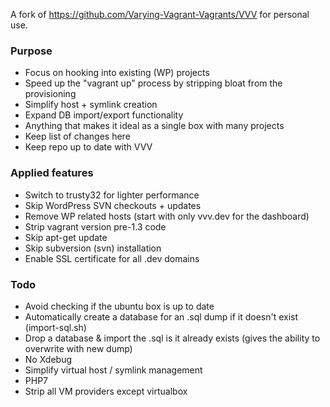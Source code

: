 A fork of https://github.com/Varying-Vagrant-Vagrants/VVV for personal use.

### Purpose
- Focus on hooking into existing (WP) projects
- Speed up the "vagrant up" process by stripping bloat from the provisioning
- Simplify host + symlink creation
- Expand DB import/export functionality
- Anything that makes it ideal as a single box with many projects
- Keep list of changes here
- Keep repo up to date with VVV

### Applied features
- Switch to trusty32 for lighter performance
- Skip WordPress SVN checkouts + updates
- Remove WP related hosts (start with only vvv.dev for the dashboard)
- Strip vagrant version pre-1.3 code
- Skip apt-get update
- Skip subversion (svn) installation
- Enable SSL certificate for all .dev domains

### Todo
- Avoid checking if the ubuntu box is up to date
- Automatically create a database for an .sql dump if it doesn't exist (import-sql.sh)
- Drop a database & import the .sql is it already exists (gives the ability to overwrite with new dump)
- No Xdebug
- Simplify virtual host / symlink management
- PHP7
- Strip all VM providers except virtualbox
